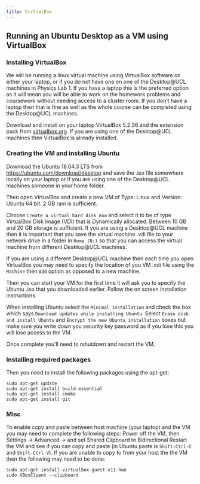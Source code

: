 ```yaml
---
title: VirtualBox 
---
```


## Running an Ubuntu Desktop as a VM using VirtualBox

### Installing VirtualBox

We will be running a linux virtual machine using VirtualBox software on either your laptop, or if you do not have 
one on one of the Desktop@UCL machines in Physics Lab 1. If you have a laptop this is the preferred option as it 
will mean you will be able to work on the homework problems and coursework without needing access to a cluster room. 
If you don’t have a laptop then that is fine as well as the whole course can be completed using the Desktop@UCL machines.

Download and install on your laptop VirtualBox 5.2.36 and the extension pack from [virtualbox.org](https://www.virtualbox.org/wiki/Download_Old_Builds_5_2). 
If you are using one of the Desktop@UCL machines then VirtualBox is already installed.  

### Creating the VM and installing Ubuntu

Download the Ubuntu 18.04.3 LTS from https://ubuntu.com/download/desktop and save the .iso file somewhere locally on your 
laptop or if you are using one of the Desktop@UCL machines someone in your home folder.

Then open VirtualBox and create a new VM of Type: Linux and Version: Ubuntu 64 bit. 2 GB ram is sufficient. 

Choose `Create a virtual hard disk now` and select it to be of type VirtualBox Disk Image (VDI) that is Dynamically allocated. Between 10 GB and 20 GB storage is sufficient. 
If you are using a Desktop@UCL machine then it is important that you save the virtual machine .vdi file to your network drive in 
a folder in `Home (N:)` so that you can access the virtual machine from different Desktop@UCL machines. 

If you are using a different Desktop@UCL machine then each time you open VirtualBox you may need to specify the location
of you VM .vdi file using the `Machine` then `Add` option as opposed to a new machine.   

Then you can start your VM for the first time it will ask you to specify the Ubuntu .iso that you downloaded earlier. Follow the on screen installation instructions. 

When installing Ubuntu select the `Minimal installation` and check the box which says `Download updates while installing Ubuntu`. Select `Erase disk and install Ubuntu` and `Encrypt the new Ubuntu installation` boxes but make sure you write down you security key password as if you lose this you will lose access to the VM.

Once complete you'll need to rshutdown and restart the VM.

### Installing required packages

Then you need to install the following packages using the apt-get:
```
sudo apt-get update
sudo apt-get install build-essential
sudo apt-get install cmake
sudo apt-get install git
```

### Misc

To enable copy and paste between host machine (your laptop) and the VM you may need to complete the following steps:
Power off the VM, then Settings -> Advanced -> and set Shared Clipboard to Bidirectional
Restart the VM and see if you can copy and paste (in Ubuntu paste is `Shift-Ctrl-C` and `Shift-Ctrl-V`).
If you are unable to copy to from your host the the VM then the following may need to be done:
```
sudo apt-get install virtualbox-guest-x11-hwe
sudo VBoxClient --clipboard
```
